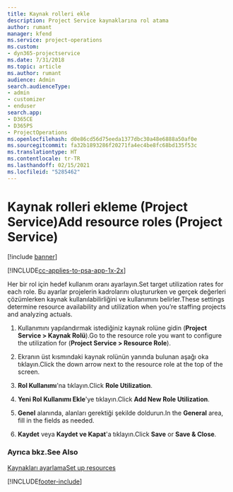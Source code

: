 ```yaml
---
title: Kaynak rolleri ekle
description: Project Service kaynaklarına rol atama
author: rumant
manager: kfend
ms.service: project-operations
ms.custom:
- dyn365-projectservice
ms.date: 7/31/2018
ms.topic: article
ms.author: rumant
audience: Admin
search.audienceType:
- admin
- customizer
- enduser
search.app:
- D365CE
- D365PS
- ProjectOperations
ms.openlocfilehash: d0e86cd56d75eeda1377dbc30a48e6888a50af0e
ms.sourcegitcommit: fa32b1893286f20271fa4ec4be8fc68bd135f53c
ms.translationtype: HT
ms.contentlocale: tr-TR
ms.lasthandoff: 02/15/2021
ms.locfileid: "5285462"
---
```

# <a name="add-resource-roles-project-service"></a><span data-ttu-id="c9e92-103">Kaynak rolleri ekleme (Project Service)</span><span class="sxs-lookup"><span data-stu-id="c9e92-103">Add resource roles (Project Service)</span></span>

[!include [banner](../includes/psa-now-project-operations.md)]

[!INCLUDE[cc-applies-to-psa-app-1x-2x](../includes/cc-applies-to-psa-app-1x-2x.md)]

<span data-ttu-id="c9e92-104">Her bir rol için hedef kullanım oranı ayarlayın.</span><span class="sxs-lookup"><span data-stu-id="c9e92-104">Set target utilization rates for each role.</span></span> <span data-ttu-id="c9e92-105">Bu ayarlar projelerin kadrolarını oluştururken ve gerçek değerleri çözümlerken kaynak kullanılabilirliğini ve kullanımını belirler.</span><span class="sxs-lookup"><span data-stu-id="c9e92-105">These settings determine resource availability and utilization when you’re staffing projects and analyzing actuals.</span></span>  
  
1.  <span data-ttu-id="c9e92-106">Kullanımını yapılandırmak istediğiniz kaynak rolüne gidin (**Project Service > Kaynak Rolü**).</span><span class="sxs-lookup"><span data-stu-id="c9e92-106">Go to the resource role you want to configure the utilization for (**Project Service > Resource Role**).</span></span>  
  
2.  <span data-ttu-id="c9e92-107">Ekranın üst kısmındaki kaynak rolünün yanında bulunan aşağı oka tıklayın.</span><span class="sxs-lookup"><span data-stu-id="c9e92-107">Click the down arrow next to the resource role at the top of the screen.</span></span>  
  
3.  <span data-ttu-id="c9e92-108">**Rol Kullanımı**'na tıklayın.</span><span class="sxs-lookup"><span data-stu-id="c9e92-108">Click **Role Utilization**.</span></span>  
  
4.  <span data-ttu-id="c9e92-109">**Yeni Rol Kullanımı Ekle**'ye tıklayın.</span><span class="sxs-lookup"><span data-stu-id="c9e92-109">Click **Add New Role Utilization**.</span></span>  
  
5.  <span data-ttu-id="c9e92-110">**Genel** alanında, alanları gerektiği şekilde doldurun.</span><span class="sxs-lookup"><span data-stu-id="c9e92-110">In the **General** area, fill in the fields as needed.</span></span>  
  
6.  <span data-ttu-id="c9e92-111">**Kaydet** veya **Kaydet ve Kapat**'a tıklayın.</span><span class="sxs-lookup"><span data-stu-id="c9e92-111">Click **Save** or **Save & Close**.</span></span>  
  
### <a name="see-also"></a><span data-ttu-id="c9e92-112">Ayrıca bkz.</span><span class="sxs-lookup"><span data-stu-id="c9e92-112">See Also</span></span>  
 [<span data-ttu-id="c9e92-113">Kaynakları ayarlama</span><span class="sxs-lookup"><span data-stu-id="c9e92-113">Set up resources</span></span>](../psa/set-up-resources.md)


[!INCLUDE[footer-include](../includes/footer-banner.md)]